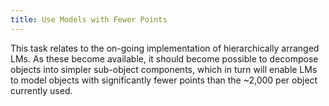 ```yaml
---
title: Use Models with Fewer Points
---
```


This task relates to the on-going implementation of hierarchically arranged LMs. As these become available, it should become possible to decompose objects into simpler sub-object components, which in turn will enable LMs to model objects with significantly fewer points than the ~2,000 per object currently used.
